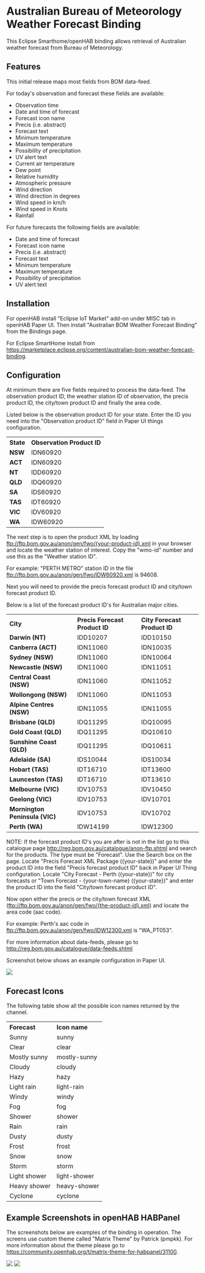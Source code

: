 # <bindingName> Australian Bureau of Meteorology Weather Forecast Binding

This Eclipse Smarthome/openHAB binding allows retrieval of Australian weather forecast from Bureau of Meteorology.

## Features

This initial release maps most fields from BOM data-feed.

For today's observation and forecast these fields are available:

- Observation time
- Date and time of forecast
- Forecast icon name
- Precis (i.e. abstract)
- Forecast text
- Minimum temperature
- Maximum temperature
- Possibility of precipitation
- UV alert text
- Current air temperature
- Dew point
- Relative humidity
- Atmospheric pressure
- Wind direction
- Wind direction in degrees
- Wind speed in km/h
- Wind speed in Knots
- Rainfall

For future forecasts the following fields are available:

- Date and time of forecast
- Forecast icon name
- Precis (i.e. abstract)
- Forecast text
- Minimum temperature
- Maximum temperature
- Possibility of precipitation
- UV alert text

## Installation

For openHAB install "Eclipse IoT Market" add-on under MISC tab in openHAB Paper UI.  Then install "Australian BOM Weather Forecast Binding" from the Bindings page.

For Eclipse SmartHome install from https://marketplace.eclipse.org/content/australian-bom-weather-forecast-binding.

## Configuration

At minimum there are five fields required to process the data-feed.  The observation product ID, the weather station ID of observation, the precis product ID, the city/town product ID and finally the area code.

Listed below is the observation product ID for your state. Enter the ID you need into the "Observation product ID" field in Paper UI things configuration.

<table>
<tr align="left">
  <th>State</th>
  <th>Observation Product ID</th> 
</tr>
<tr>
  <td><b>NSW</b></td>
  <td>IDN60920</td>
</tr>
<tr>
  <td><b>ACT</b></td>
  <td>IDN60920</td>
</tr>
<tr>
  <td><b>NT</b></td>
  <td>IDD60920</td>
</tr>
<tr>
  <td><b>QLD</b></td>
  <td>IDQ60920</td>
</tr>
<tr>
  <td><b>SA</b></td>
  <td>IDS60920</td>
</tr>
<tr>
  <td><b>TAS</b></td>
  <td>IDT60920</td>
</tr>
<tr>
  <td><b>VIC</b></td>
  <td>IDV60920</td>
</tr>
<tr>
  <td><b>WA</b></td>
  <td>IDW60920</td>
</tr>
</table>

The next step is to open the product XML by loading ftp://ftp.bom.gov.au/anon/gen/fwo/{your-product-id}.xml in your browser and locate the weather station of interest.  Copy the "wmo-id" number and use this as the "Weather station ID".

For example: "PERTH METRO" station ID in the file ftp://ftp.bom.gov.au/anon/gen/fwo/IDW60920.xml is 94608.

Next you will need to provide the precis forecast product ID and city/town forecast product ID.

Below is a list of the forecast product ID's for Australian major cities.

<table>
<tr align="left">
  <th>City</th>
  <th>Precis Forecast Product ID</th> 
  <th>City Forecast Product ID</th> 
</tr>
<tr>
  <td><b>Darwin (NT)</b></td>
  <td>IDD10207</td>
  <td>IDD10150</td>
</tr>
<tr>
  <td><b>Canberra (ACT)</b></td>
  <td>IDN11060</td>
  <td>IDN10035</td>
</tr>
<tr>
  <td><b>Sydney (NSW)</b></td>
  <td>IDN11060</td>
  <td>IDN10064</td>
</tr>
<tr>
  <td><b>Newcastle (NSW)</b></td>
  <td>IDN11060</td>
  <td>IDN11051</td>
</tr>
<tr>
  <td><b>Central Coast (NSW)</b></td>
  <td>IDN11060</td>
  <td>IDN11052</td>
</tr>
<tr>
  <td><b>Wollongong (NSW)</b></td>
  <td>IDN11060</td>
  <td>IDN11053</td>
</tr>
<tr>
  <td><b>Alpine Centres (NSW)</b></td>
  <td>IDN11055</td>
  <td>IDN11055</td>
</tr>
<tr>
  <td><b>Brisbane (QLD)</b></td>
  <td>IDQ11295</td>
  <td>IDQ10095</td>
</tr>
<tr>
  <td><b>Gold Coast (QLD)</b></td>
  <td>IDQ11295</td>
  <td>IDQ10610</td>
</tr>
<tr>
  <td><b>Sunshine Coast (QLD)</b></td>
  <td>IDQ11295</td>
  <td>IDQ10611</td>
</tr>
<tr>
  <td><b>Adelaide (SA)</b></td>
  <td>IDS10044</td>
  <td>IDS10034</td>
</tr>
<tr>
  <td><b>Hobart (TAS)</b></td>
  <td>IDT16710</td>
  <td>IDT13600</td>
</tr>
<tr>
  <td><b>Launceston (TAS)</b></td>
  <td>IDT16710</td>
  <td>IDT13610</td>
</tr>
<tr>
  <td><b>Melbourne (VIC)</b></td>
  <td>IDV10753</td>
  <td>IDV10450</td>
</tr>
<tr>
  <td><b>Geelong (VIC)</b></td>
  <td>IDV10753</td>
  <td>IDV10701</td>
</tr>
<tr>
  <td><b>Mornington Peninsula (VIC)</b></td>
  <td>IDV10753</td>
  <td>IDV10702</td>
</tr>
<tr>
  <td><b>Perth (WA)</b></td>
  <td>IDW14199</td>
  <td>IDW12300</td>
</tr>
</table>

NOTE: If the forecast product ID's you are after is not in the list go to this catalogue page http://reg.bom.gov.au/catalogue/anon-ftp.shtml and search for the products.  The type must be "Forecast". Use the Search box on the page.  Locate "Precis Forecast XML Package ({your-state})" and enter the product ID into the field "Precis forecast product ID" back in Paper UI Thing configuration.  Locate "City Forecast - Perth ({your-state})" for city forecasts or "Town Forecast - {your-town-name} ({your-state})" and enter the product ID into the field "City/town forecast product ID".

Now open either the precis or the city/town forecast XML (ftp://ftp.bom.gov.au/anon/gen/fwo/{the-product-id}.xml) and locate the area code (aac code).

For example: Perth's aac code in ftp://ftp.bom.gov.au/anon/gen/fwo/IDW12300.xml is "WA_PT053".

For more information about data-feeds, please go to http://reg.bom.gov.au/catalogue/data-feeds.shtml

Screenshot below shows an example configuration in Paper UI.

<img src="https://github.com/tomitan100/org.openhab.binding.bom/blob/master/doc/configuration.png?raw=true" />


## Forecast Icons

The following table show all the possible icon names returned by the channel.

<table>
<tr align="left">
  <th>Forecast</th>
  <th>Icon name</th>
</tr>
<tr>
  <td>Sunny</td>
  <td>sunny</td>
</tr>
<tr>
  <td>Clear</td>
  <td>clear</td>
</tr>
<tr>
  <td>Mostly sunny</td>
  <td>mostly-sunny</td>
</tr>
<tr>
  <td>Cloudy</td>
  <td>cloudy</td>
</tr>
<tr>
  <td>Hazy</td>
  <td>hazy</td>
</tr>
<tr>
  <td>Light rain</td>
  <td>light-rain</td>
</tr>
<tr>
  <td>Windy</td>
  <td>windy</td>
</tr>
<tr>
  <td>Fog</td>
  <td>fog</td>
</tr>
<tr>
  <td>Shower</td>
  <td>shower</td>
</tr>
<tr>
  <td>Rain</td>
  <td>rain</td>
</tr>
<tr>
  <td>Dusty</td>
  <td>dusty</td>
</tr>
<tr>
  <td>Frost</td>
  <td>frost</td>
</tr>
<tr>
  <td>Snow</td>
  <td>snow</td>
</tr>
<tr>
  <td>Storm</td>
  <td>storm</td>
</tr>
<tr>
  <td>Light shower</td>
  <td>light-shower</td>
</tr>
<tr>
  <td>Heavy shower</td>
  <td>heavy-shower</td>
</tr>
<tr>
  <td>Cyclone</td>
  <td>cyclone</td>
</tr>
</table>  

## Example Screenshots in openHAB HABPanel

The screenshots below are examples of the binding in operation.  The screens use custom theme called "Matrix Theme" by Patrick (pmpkk).  For more information about the theme please go to https://community.openhab.org/t/matrix-theme-for-habpanel/31100.

<img src="https://github.com/tomitan100/org.openhab.binding.bom/blob/master/doc/home.png?raw=true" />

<img src="https://github.com/tomitan100/org.openhab.binding.bom/blob/master/doc/forecast.png?raw=true" />

